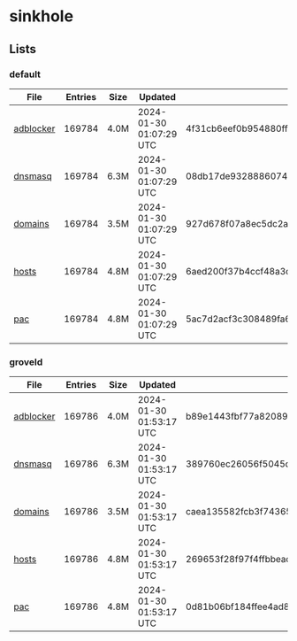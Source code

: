 # sinkhole

## Lists

### default

|File|Entries|Size|Updated|Hash|
|-|-|-|-|-|
|[adblocker](https://raw.githubusercontent.com/groveld/sinkhole/lists/default/adblocker.txt)|169784|4.0M|2024-01-30 01:07:29 UTC|4f31cb6eef0b954880ffb4877960d511bde4b8c6f6c89170d4c2952f37db04e0|
|[dnsmasq](https://raw.githubusercontent.com/groveld/sinkhole/lists/default/dnsmasq.txt)|169784|6.3M|2024-01-30 01:07:29 UTC|08db17de93288860745dcdb9d913f2880e854a40fc6bf1f79001e818bb772258|
|[domains](https://raw.githubusercontent.com/groveld/sinkhole/lists/default/domains.txt)|169784|3.5M|2024-01-30 01:07:29 UTC|927d678f07a8ec5dc2a063b4944cb8859aecebab592ddedc177ebd136a9d1551|
|[hosts](https://raw.githubusercontent.com/groveld/sinkhole/lists/default/hosts.txt)|169784|4.8M|2024-01-30 01:07:29 UTC|6aed200f37b4ccf48a3c1d59675ef85980ddbd14da0271848b1794d409f4923f|
|[pac](https://raw.githubusercontent.com/groveld/sinkhole/lists/default/pac.txt)|169784|4.8M|2024-01-30 01:07:29 UTC|5ac7d2acf3c308489fa64bb0e94e424db37afac3b49a557cceee0d3b9cf00ac9|

### groveld

|File|Entries|Size|Updated|Hash|
|-|-|-|-|-|
|[adblocker](https://raw.githubusercontent.com/groveld/sinkhole/lists/groveld/adblocker.txt)|169786|4.0M|2024-01-30 01:53:17 UTC|b89e1443fbf77a82089566f84bd8786fe2ebb949b0b6c2cca4c5d7fe279d96c4|
|[dnsmasq](https://raw.githubusercontent.com/groveld/sinkhole/lists/groveld/dnsmasq.txt)|169786|6.3M|2024-01-30 01:53:17 UTC|389760ec26056f5045d66ded3d36c60c9c347e0ac8dfe81f038e31f2db71c73e|
|[domains](https://raw.githubusercontent.com/groveld/sinkhole/lists/groveld/domains.txt)|169786|3.5M|2024-01-30 01:53:17 UTC|caea135582fcb3f7436516649c1109e750f94752bc5df4f67dff91707e33bf78|
|[hosts](https://raw.githubusercontent.com/groveld/sinkhole/lists/groveld/hosts.txt)|169786|4.8M|2024-01-30 01:53:17 UTC|269653f28f97f4ffbbead3bddf42fbf040f648645764522ab4d2a542927ce3b3|
|[pac](https://raw.githubusercontent.com/groveld/sinkhole/lists/groveld/pac.txt)|169786|4.8M|2024-01-30 01:53:17 UTC|0d81b06bf184ffee4ad8fc9468e248d6e89a9453dc30fb626e1715a46949779f|
